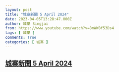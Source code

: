 ```yaml
---
layout: post
title: "城寨新聞 5 April 2024"
date: 2023-04-05T13:28:47.000Z
author: 城寨 Singjai
from: https://www.youtube.com/watch?v=8mWW8f53Ds4
tags: [ 城寨 ]
comments: True
categories: [ 城寨 ]
---
```

<!--1680701327000-->
[城寨新聞 5 April 2024](https://www.youtube.com/watch?v=8mWW8f53Ds4)
------

<div>

</div>
